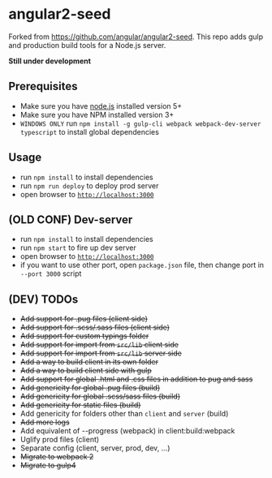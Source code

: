 # angular2-seed

Forked from https://github.com/angular/angular2-seed.
This repo adds gulp and production build tools for a Node.js server.

**Still under development**

## Prerequisites
- Make sure you have [node.js](https://nodejs.org/) installed version 5+
- Make sure you have NPM installed version 3+
- `WINDOWS ONLY` run `npm install -g gulp-cli webpack webpack-dev-server typescript` to install global dependencies

## Usage
- run `npm install` to install dependencies
- run `npm run deploy` to deploy prod server
- open browser to [`http://localhost:3000`](http://localhost:3000)

## (OLD CONF) Dev-server
- run `npm install` to install dependencies
- run `npm start` to fire up dev server
- open browser to [`http://localhost:3000`](http://localhost:3000)
- if you want to use other port, open `package.json` file, then change port in `--port 3000` script

## (DEV) TODOs
- ~~Add support for .pug files (client side)~~
- ~~Add support for .scss/.sass files (client side)~~
- ~~Add support for custom typings folder~~
- ~~Add support for import from `src/lib` client side~~
- ~~Add support for import from `src/lib` server side~~
- ~~Add a way to build client in its own folder~~
- ~~Add a way to build client side with gulp~~
- ~~Add support for global .html and .css files in addition to pug and sass~~
- ~~Add genericity for global .pug files (build)~~
- ~~Add genericity for global .scss/sass files (build)~~
- ~~Add genericity for static files (build)~~
- Add genericity for folders other than `client` and `server` (build)
- ~~Add more logs~~
- Add equivalent of --progress (webpack) in client:build:webpack
- Uglify prod files (client)
- Separate config (client, server, prod, dev, ...)
- ~~Migrate to webpack 2~~
- ~~Migrate to gulp4~~
